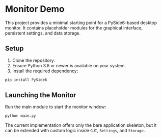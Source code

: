 # Monitor Demo

This project provides a minimal starting point for a PySide6-based desktop monitor. It contains placeholder modules for the graphical interface, persistent settings, and data storage.

## Setup

1. Clone the repository.
2. Ensure Python 3.8 or newer is available on your system.
3. Install the required dependency:

```bash
pip install PySide6
```

## Launching the Monitor

Run the main module to start the monitor window:

```bash
python main.py
```

The current implementation offers only the bare application skeleton, but it can be extended with custom logic inside `GUI`, `Settings`, and `Storage`.
